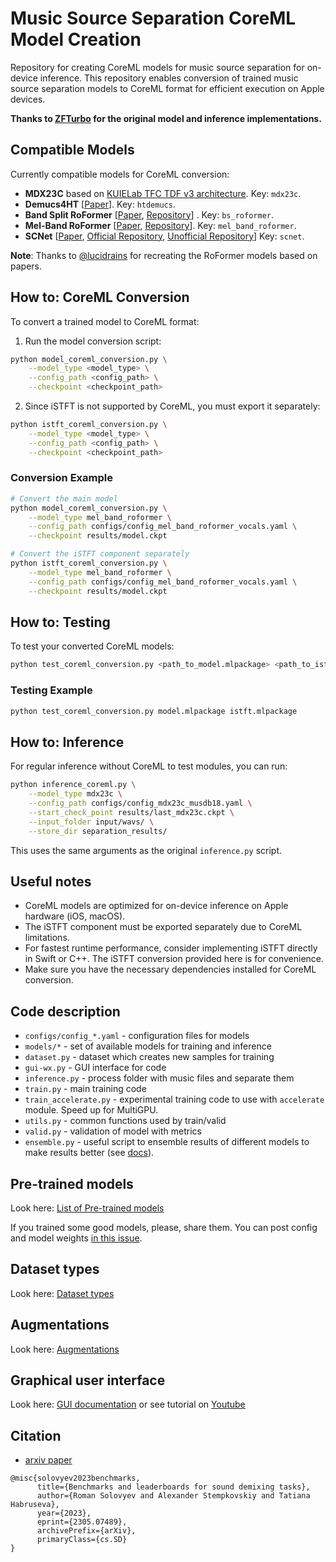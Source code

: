 # Music Source Separation CoreML Model Creation

Repository for creating CoreML models for music source separation for on-device inference. This repository enables conversion of trained music source separation models to CoreML format for efficient execution on Apple devices.

**Thanks to [ZFTurbo](https://github.com/ZFTurbo) for the original model and inference implementations.**

## Compatible Models

Currently compatible models for CoreML conversion:

* **MDX23C** based on [KUIELab TFC TDF v3 architecture](https://github.com/kuielab/sdx23/). Key: `mdx23c`.
* **Demucs4HT** [[Paper](https://arxiv.org/abs/2211.08553)]. Key: `htdemucs`.
* **Band Split RoFormer** [[Paper](https://arxiv.org/abs/2309.02612), [Repository](https://github.com/lucidrains/BS-RoFormer)] . Key: `bs_roformer`.
* **Mel-Band RoFormer** [[Paper](https://arxiv.org/abs/2310.01809), [Repository](https://github.com/lucidrains/BS-RoFormer)]. Key: `mel_band_roformer`.
* **SCNet** [[Paper](https://arxiv.org/abs/2401.13276), [Official Repository](https://github.com/starrytong/SCNet), [Unofficial Repository](https://github.com/amanteur/SCNet-PyTorch)] Key: `scnet`.

**Note**: Thanks to [@lucidrains](https://github.com/lucidrains) for recreating the RoFormer models based on papers.

## How to: CoreML Conversion

To convert a trained model to CoreML format:

1) Run the model conversion script:
```bash
python model_coreml_conversion.py \
    --model_type <model_type> \
    --config_path <config_path> \
    --checkpoint <checkpoint_path>
```

2) Since iSTFT is not supported by CoreML, you must export it separately:
```bash
python istft_coreml_conversion.py \
    --model_type <model_type> \
    --config_path <config_path> \
    --checkpoint <checkpoint_path>
```

### Conversion Example

```bash
# Convert the main model
python model_coreml_conversion.py \
    --model_type mel_band_roformer \
    --config_path configs/config_mel_band_roformer_vocals.yaml \
    --checkpoint results/model.ckpt

# Convert the iSTFT component separately
python istft_coreml_conversion.py \
    --model_type mel_band_roformer \
    --config_path configs/config_mel_band_roformer_vocals.yaml \
    --checkpoint results/model.ckpt
```

## How to: Testing

To test your converted CoreML models:

```bash
python test_coreml_conversion.py <path_to_model.mlpackage> <path_to_istft.mlpackage>
```

### Testing Example

```bash
python test_coreml_conversion.py model.mlpackage istft.mlpackage
```

## How to: Inference

For regular inference without CoreML to test modules, you can run:

```bash
python inference_coreml.py \
    --model_type mdx23c \
    --config_path configs/config_mdx23c_musdb18.yaml \
    --start_check_point results/last_mdx23c.ckpt \
    --input_folder input/wavs/ \
    --store_dir separation_results/
```

This uses the same arguments as the original `inference.py` script.

## Useful notes

* CoreML models are optimized for on-device inference on Apple hardware (iOS, macOS).
* The iSTFT component must be exported separately due to CoreML limitations.
* For fastest runtime performance, consider implementing iSTFT directly in Swift or C++. The iSTFT conversion provided here is for convenience.
* Make sure you have the necessary dependencies installed for CoreML conversion.

## Code description

* `configs/config_*.yaml` - configuration files for models
* `models/*` - set of available models for training and inference
* `dataset.py` - dataset which creates new samples for training
* `gui-wx.py` - GUI interface for code
* `inference.py` - process folder with music files and separate them
* `train.py` - main training code
* `train_accelerate.py` - experimental training code to use with `accelerate` module. Speed up for MultiGPU.
* `utils.py` - common functions used by train/valid
* `valid.py` - validation of model with metrics
* `ensemble.py` - useful script to ensemble results of different models to make results better (see [docs](docs/ensemble.md)).   

## Pre-trained models

Look here: [List of Pre-trained models](docs/pretrained_models.md)

If you trained some good models, please, share them. You can post config and model weights [in this issue](https://github.com/ZFTurbo/Music-Source-Separation-Training/issues/1).

## Dataset types

Look here: [Dataset types](docs/dataset_types.md)

## Augmentations

Look here: [Augmentations](docs/augmentations.md)

## Graphical user interface

Look here: [GUI documentation](docs/gui.md) or see tutorial on [Youtube](https://youtu.be/M8JKFeN7HfU)

## Citation

* [arxiv paper](https://arxiv.org/abs/2305.07489)

```text
@misc{solovyev2023benchmarks,
      title={Benchmarks and leaderboards for sound demixing tasks}, 
      author={Roman Solovyev and Alexander Stempkovskiy and Tatiana Habruseva},
      year={2023},
      eprint={2305.07489},
      archivePrefix={arXiv},
      primaryClass={cs.SD}
}
```
